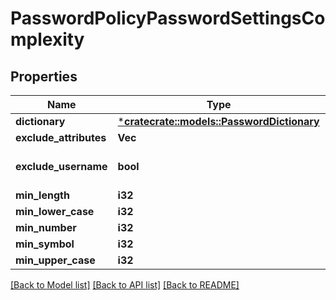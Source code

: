 # PasswordPolicyPasswordSettingsComplexity

## Properties
Name | Type | Description | Notes
------------ | ------------- | ------------- | -------------
**dictionary** | [***cratecrate::models::PasswordDictionary**](PasswordDictionary.md) |  | [optional] 
**exclude_attributes** | **Vec<String>** |  | [optional] 
**exclude_username** | **bool** |  | [optional] [default to true]
**min_length** | **i32** |  | [optional] 
**min_lower_case** | **i32** |  | [optional] 
**min_number** | **i32** |  | [optional] 
**min_symbol** | **i32** |  | [optional] 
**min_upper_case** | **i32** |  | [optional] 

[[Back to Model list]](../README.md#documentation-for-models) [[Back to API list]](../README.md#documentation-for-api-endpoints) [[Back to README]](../README.md)


